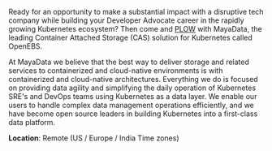 Ready for an opportunity to make a substantial impact with a disruptive tech company while building your Developer Advocate career in the rapidly growing Kubernetes ecosystem? Then come and [PLOW](/plow/plow.md) with MayaData, the leading Container Attached Storage (CAS) solution for Kubernetes called OpenEBS.

At MayaData we believe that the best way to deliver storage and related services to containerized and cloud-native environments is with containerized and cloud-native architectures. Everything we do is focused on providing data agility and simplifying the daily operation of Kubernetes SRE's and DevOps teams using Kubernetes as a data layer. We enable our users to handle complex data management operations efficiently, and we have become open source leaders in building Kubernetes into a first-class data platform.

**Location**: Remote (US / Europe / India Time zones)
